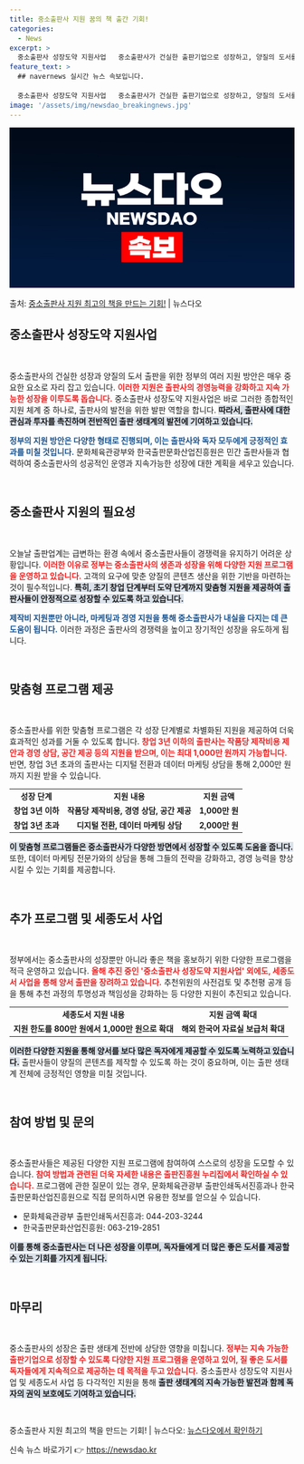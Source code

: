 ```yaml
---
title: 중소출판사 지원 꿈의 책 출간 기회!
categories:
  - News
excerpt: >
  중소출판사 성장도약 지원사업   중소출판사가 건실한 출판기업으로 성장하고, 양질의 도서를 출판할 수 있도록 …
feature_text: >
  ## navernews 실시간 뉴스 속보입니다.

  중소출판사 성장도약 지원사업   중소출판사가 건실한 출판기업으로 성장하고, 양질의 도서를 출판할 수 있도록 …
image: '/assets/img/newsdao_breakingnews.jpg'
---
```


![뉴스다오 속보](/assets/img/newsdao_breakingnews.jpg)

<p>출처: <a href="https://newsdao.kr/4749" rel="dofollow">중소출판사 지원 최고의 책을 만드는 기회!</a> | 뉴스다오</p>

<h2 data-ke-size="size26">중소출판사 성장도약 지원사업</h2>

<p data-ke-size="size16">&nbsp;</p>

중소출판사의 건실한 성장과 양질의 도서 출판을 위한 정부의 여러 지원 방안은 매우 중요한 요소로 자리 잡고 있습니다. <b><span style="color: #ee2323;">이러한 지원은 출판사의 경영능력을 강화하고 지속 가능한 성장을 이루도록 돕습니다.</span></b> 중소출판사 성장도약 지원사업은 바로 그러한 종합적인 지원 체계 중 하나로, 출판사의 발전을 위한 발판 역할을 합니다. <b><span style="background-color: #21538527;">따라서, 출판사에 대한 관심과 투자를 촉진하며 전반적인 출판 생태계의 발전에 기여하고 있습니다.</span></b> 

<b><span style="color: #1a5490;">정부의 지원 방안은 다양한 형태로 진행되며, 이는 출판사와 독자 모두에게 긍정적인 효과를 미칠 것입니다.</span></b> 문화체육관광부와 한국출판문화산업진흥원은 민간 출판사들과 협력하여 중소출판사의 성공적인 운영과 지속가능한 성장에 대한 계획을 세우고 있습니다. 

<p data-ke-size="size16">&nbsp;</p>

<h2 data-ke-size="size26">중소출판사 지원의 필요성</h2>

<p data-ke-size="size16">&nbsp;</p>

오늘날 출판업계는 급변하는 환경 속에서 중소출판사들이 경쟁력을 유지하기 어려운 상황입니다. <b><span style="color: #ee2323;">이러한 이유로 정부는 중소출판사의 생존과 성장을 위해 다양한 지원 프로그램을 운영하고 있습니다.</span></b> 고객의 요구에 맞춘 양질의 콘텐츠 생산을 위한 기반을 마련하는 것이 필수적입니다. <b><span style="background-color: #21538527;">특히, 초기 창업 단계부터 도약 단계까지 맞춤형 지원을 제공하여 출판사들이 안정적으로 성장할 수 있도록 하고 있습니다.</span></b> 

<b><span style="color: #1a5490;">제작비 지원뿐만 아니라, 마케팅과 경영 지원을 통해 중소출판사가 내실을 다지는 데 큰 도움이 됩니다.</span></b> 이러한 과정은 출판사의 경쟁력을 높이고 장기적인 성장을 유도하게 됩니다.

<p data-ke-size="size16">&nbsp;</p>

<h2 data-ke-size="size26">맞춤형 프로그램 제공</h2>

<p data-ke-size="size16">&nbsp;</p>

중소출판사를 위한 맞춤형 프로그램은 각 성장 단계별로 차별화된 지원을 제공하여 더욱 효과적인 성과를 거둘 수 있도록 합니다. <b><span style="color: #ee2323;">창업 3년 이하의 출판사는 작품당 제작비용 제안과 경영 상담, 공간 제공 등의 지원을 받으며, 이는 최대 1,000만 원까지 가능합니다.</span></b> 반면, 창업 3년 초과의 출판사는 디지털 전환과 데이터 마케팅 상담을 통해 2,000만 원까지 지원 받을 수 있습니다.<br> 

<table style="width: 100%; border-collapse: collapse;">
    <tr>
        <td style="text-align: center; height: 17px;"><b>성장 단계</b></td>
        <td style="text-align: center; height: 17px;"><b>지원 내용</b></td>
        <td style="text-align: center; height: 17px;"><b>지원 금액</b></td>
    </tr>
    <tr>
        <td style="text-align: center; height: 17px;"><b>창업 3년 이하</b></td>
        <td style="text-align: center; height: 17px;"><b>작품당 제작비용, 경영 상담, 공간 제공</b></td>
        <td style="text-align: center; height: 17px;"><b>1,000만 원</b></td>
    </tr>
    <tr>
        <td style="text-align: center; height: 17px;"><b>창업 3년 초과</b></td>
        <td style="text-align: center; height: 17px;"><b>디지털 전환, 데이터 마케팅 상담</b></td>
        <td style="text-align: center; height: 17px;"><b>2,000만 원</b></td>
    </tr>
</table>

<b><span style="background-color: #21538527;">이 맞춤형 프로그램들은 중소출판사가 다양한 방면에서 성장할 수 있도록 도움을 줍니다.</span></b> 또한, 데이터 마케팅 전문가와의 상담을 통해 그들의 전략을 강화하고, 경영 능력을 향상시킬 수 있는 기회를 제공합니다.

<p data-ke-size="size16">&nbsp;</p>

<h2 data-ke-size="size26">추가 프로그램 및 세종도서 사업</h2>

<p data-ke-size="size16">&nbsp;</p>

정부에서는 중소출판사의 성장뿐만 아니라 좋은 책을 홍보하기 위한 다양한 프로그램을 적극 운영하고 있습니다. <b><span style="color: #ee2323;">올해 추진 중인 '중소출판사 성장도약 지원사업' 외에도, 세종도서 사업을 통해 양서 출판을 장려하고 있습니다.</span></b> 추천위원의 사전검토 및 추천평 공개 등을 통해 추천 과정의 투명성과 책임성을 강화하는 등 다양한 지원이 추진되고 있습니다.<br> 

<table style="width: 100%; border-collapse: collapse;">
    <tr>
        <td style="text-align: center; height: 17px;"><b>세종도서 지원 내용</b></td>
        <td style="text-align: center; height: 17px;"><b>지원 금액 확대</b></td>
    </tr>
    <tr>
        <td style="text-align: center; height: 17px;"><b>지원 한도를 800만 원에서 1,000만 원으로 확대</b></td>
        <td style="text-align: center; height: 17px;"><b>해외 한국어 자료실 보급처 확대</b></td>
    </tr>
</table>

<b><span style="background-color: #21538527;">이러한 다양한 지원을 통해 양서를 보다 많은 독자에게 제공할 수 있도록 노력하고 있습니다.</span></b> 출판사들이 양질의 콘텐츠를 제작할 수 있도록 하는 것이 중요하며, 이는 출판 생태계 전체에 긍정적인 영향을 미칠 것입니다.

<p data-ke-size="size16">&nbsp;</p>

<h2 data-ke-size="size26">참여 방법 및 문의</h2>

<p data-ke-size="size16">&nbsp;</p>

중소출판사들은 제공된 다양한 지원 프로그램에 참여하여 스스로의 성장을 도모할 수 있습니다. <b><span style="color: #ee2323;">참여 방법과 관련된 더욱 자세한 내용은 출판진흥원 누리집에서 확인하실 수 있습니다.</span></b> 프로그램에 관한 질문이 있는 경우, 문화체육관광부 출판인쇄독서진흥과나 한국출판문화산업진흥원으로 직접 문의하시면 유용한 정보를 얻으실 수 있습니다.<br> 

<ul>
    <li>문화체육관광부 출판인쇄독서진흥과: 044-203-3244</li>
    <li>한국출판문화산업진흥원: 063-219-2851</li>
</ul>

<b><span style="background-color: #21538527;">이를 통해 중소출판사는 더 나은 성장을 이루며, 독자들에게 더 많은 좋은 도서를 제공할 수 있는 기회를 가지게 됩니다.</span></b>

<p data-ke-size="size16">&nbsp;</p>

<h2 data-ke-size="size26">마무리</h2>

<p data-ke-size="size16">&nbsp;</p>

중소출판사의 성장은 출판 생태계 전반에 상당한 영향을 미칩니다. <b><span style="color: #ee2323;">정부는 지속 가능한 출판기업으로 성장할 수 있도록 다양한 지원 프로그램을 운영하고 있어, 질 좋은 도서를 독자들에게 지속적으로 제공하는 데 목적을 두고 있습니다.</span></b> 중소출판사 성장도약 지원사업 및 세종도서 사업 등 다각적인 지원을 통해 <b><span style="background-color: #21538527;">출판 생태계의 지속 가능한 발전과 함께 독자의 권익 보호에도 기여하고 있습니다.</span></b>

<p data-ke-size="size16">&nbsp;</p>

중소출판사 지원 최고의 책을 만드는 기회! | 뉴스다오: <a href="https://newsdao.kr/4749">뉴스다오에서 확인하기</a> 

신속 뉴스 바로가기 👉 <a href="https://newsdao.kr" rel="dofollow">https://newsdao.kr</a>


